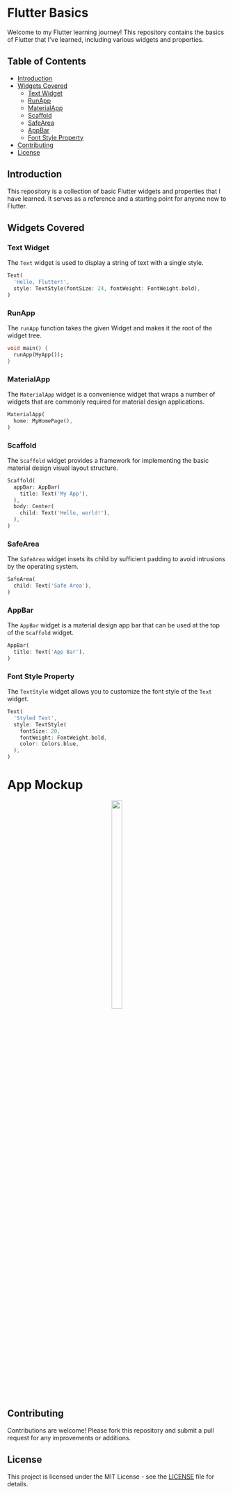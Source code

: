 # Flutter Basics

Welcome to my Flutter learning journey! This repository contains the basics of Flutter that I've learned, including various widgets and properties.

## Table of Contents

- [Introduction](#introduction)
- [Widgets Covered](#widgets-covered)
  - [Text Widget](#text-widget)
  - [RunApp](#runapp)
  - [MaterialApp](#materialapp)
  - [Scaffold](#scaffold)
  - [SafeArea](#safearea)
  - [AppBar](#appbar)
  - [Font Style Property](#font-style-property)
- [Contributing](#contributing)
- [License](#license)

## Introduction

This repository is a collection of basic Flutter widgets and properties that I have learned. It serves as a reference and a starting point for anyone new to Flutter.

## Widgets Covered

### Text Widget

The `Text` widget is used to display a string of text with a single style.

```dart
Text(
  'Hello, Flutter!',
  style: TextStyle(fontSize: 24, fontWeight: FontWeight.bold),
)
```

### RunApp

The `runApp` function takes the given Widget and makes it the root of the widget tree.

```dart
void main() {
  runApp(MyApp());
}
```

### MaterialApp

The `MaterialApp` widget is a convenience widget that wraps a number of widgets that are commonly required for material design applications.

```dart
MaterialApp(
  home: MyHomePage(),
)
```

### Scaffold

The `Scaffold` widget provides a framework for implementing the basic material design visual layout structure.

```dart
Scaffold(
  appBar: AppBar(
    title: Text('My App'),
  ),
  body: Center(
    child: Text('Hello, world!'),
  ),
)
```

### SafeArea

The `SafeArea` widget insets its child by sufficient padding to avoid intrusions by the operating system.

```dart
SafeArea(
  child: Text('Safe Area'),
)
```

### AppBar

The `AppBar` widget is a material design app bar that can be used at the top of the `Scaffold` widget.

```dart
AppBar(
  title: Text('App Bar'),
)
```

### Font Style Property

The `TextStyle` widget allows you to customize the font style of the `Text` widget.

```dart
Text(
  'Styled Text',
  style: TextStyle(
    fontSize: 20,
    fontWeight: FontWeight.bold,
    color: Colors.blue,
  ),
)
```

# App Mockup

<p align = "center">
  <img src = "https://github.com/deeppatel2610/list_of_fruits/assets/156797002/1654188d-d103-424b-8f39-16725090b002" width=22% height=35%>
</p>

## Contributing

Contributions are welcome! Please fork this repository and submit a pull request for any improvements or additions.

## License

This project is licensed under the MIT License - see the [LICENSE](LICENSE) file for details.
